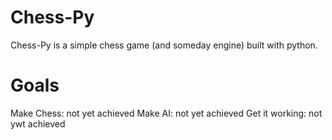 
# Chess-Py
Chess-Py is a simple chess game (and someday engine) built with python.



# Goals
Make Chess: not yet achieved
Make AI: not yet achieved
Get it working: not ywt achieved


